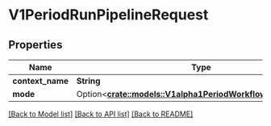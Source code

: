 # V1PeriodRunPipelineRequest

## Properties

Name | Type | Description | Notes
------------ | ------------- | ------------- | -------------
**context_name** | **String** |  | 
**mode** | Option<[**crate::models::V1alpha1PeriodWorkflowExecuteMode**](v1alpha1.WorkflowExecuteMode.md)> |  | [optional]

[[Back to Model list]](../README.md#documentation-for-models) [[Back to API list]](../README.md#documentation-for-api-endpoints) [[Back to README]](../README.md)


